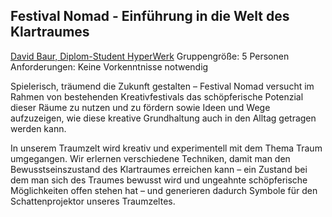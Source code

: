 ## Festival Nomad - Einführung in die Welt des Klartraumes

[David Baur, Diplom-Student HyperWerk](http://gemeinschaft.hyperwerk.ch/david-baur/)
Gruppengröße: 5 Personen
Anforderungen: Keine Vorkenntnisse notwendig

Spielerisch, träumend die Zukunft gestalten – Festival Nomad versucht im Rahmen von bestehenden Kreativfestivals das schöpferische Potenzial dieser Räume zu nutzen und zu fördern sowie Ideen und Wege aufzuzeigen, wie diese kreative Grundhaltung auch in den Alltag getragen werden kann. 

In unserem Traumzelt wird kreativ und experimentell mit dem Thema Traum umgegangen. Wir erlernen verschiedene Techniken, damit man den Bewusstseinszustand des Klartraumes erreichen kann – ein Zustand bei dem man sich des Traumes bewusst wird und ungeahnte schöpferische Möglichkeiten offen stehen hat – und generieren dadurch Symbole für den Schattenprojektor unseres Traumzeltes.